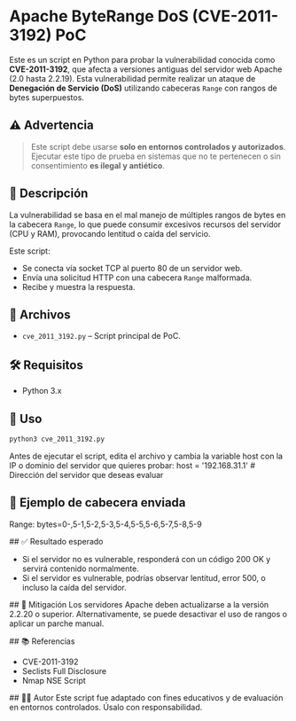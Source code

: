 # Apache ByteRange DoS (CVE-2011-3192) PoC

Este es un script en Python para probar la vulnerabilidad conocida como **CVE-2011-3192**, que afecta a versiones antiguas del servidor web Apache (2.0 hasta 2.2.19). Esta vulnerabilidad permite realizar un ataque de **Denegación de Servicio (DoS)** utilizando cabeceras `Range` con rangos de bytes superpuestos.

## ⚠️ Advertencia

> Este script debe usarse **solo en entornos controlados y autorizados**. Ejecutar este tipo de prueba en sistemas que no te pertenecen o sin consentimiento **es ilegal y antiético**.

## 📌 Descripción

La vulnerabilidad se basa en el mal manejo de múltiples rangos de bytes en la cabecera `Range`, lo que puede consumir excesivos recursos del servidor (CPU y RAM), provocando lentitud o caída del servicio.

Este script:

- Se conecta vía socket TCP al puerto 80 de un servidor web.
- Envía una solicitud HTTP con una cabecera `Range` malformada.
- Recibe y muestra la respuesta.

## 📂 Archivos

- `cve_2011_3192.py` – Script principal de PoC.

## 🛠️ Requisitos

- Python 3.x

## 🚀 Uso

```bash
python3 cve_2011_3192.py
```
Antes de ejecutar el script, edita el archivo y cambia la variable host con la IP o dominio del servidor que quieres probar:
host = '192.168.31.1'  # Dirección del servidor que deseas evaluar

## 🧪 Ejemplo de cabecera enviada
Range: bytes=0-,5-1,5-2,5-3,5-4,5-5,5-6,5-7,5-8,5-9

## ✅ Resultado esperado
- Si el servidor no es vulnerable, responderá con un código 200 OK y servirá contenido normalmente.
- Si el servidor es vulnerable, podrías observar lentitud, error 500, o incluso la caída del servidor.

## 🔐 Mitigación
Los servidores Apache deben actualizarse a la versión 2.2.20 o superior. Alternativamente, se puede desactivar el uso de rangos o aplicar un parche manual.

## 📚 Referencias
- CVE-2011-3192
- Seclists Full Disclosure
- Nmap NSE Script

## 👨‍💻 Autor
Este script fue adaptado con fines educativos y de evaluación en entornos controlados. Úsalo con responsabilidad.
